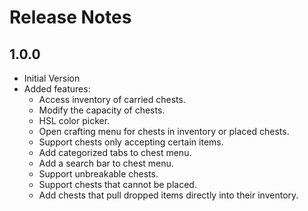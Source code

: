 ﻿# Release Notes

## 1.0.0
- Initial Version
- Added features:
  - Access inventory of carried chests.
  - Modify the capacity of chests.
  - HSL color picker.
  - Open crafting menu for chests in inventory or placed chests.
  - Support chests only accepting certain items.
  - Add categorized tabs to chest menu.
  - Add a search bar to chest menu.
  - Support unbreakable chests.
  - Support chests that cannot be placed.
  - Add chests that pull dropped items directly into their inventory.